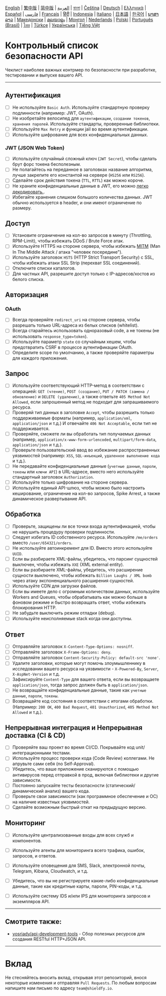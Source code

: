 [English](./README.md) | [繁中版](./README-tw.md) | [简中版](./README-zh.md) | [العربية](./README-ar.md) | [বাংলা](./README-bn.md) | [Čeština](./README-cs.md) | [Deutsch](./README-de.md) | [Ελληνικά](./README-el.md) | [Español](./README-es.md) | [فارسی](./README-fa.md) | [Français](./README-fr.md) | [हिंदी](./README-hi.md) | [Indonesia](./README-id.md) | [Italiano](./README-it.md) | [日本語](./README-ja.md) | [한국어](./README-ko.md) | [ພາສາລາວ](./README-lo.md) | [Македонски](./README-mk.md) | [മലയാളം](./README-ml.md) | [Монгол](./README-mn.md) | [Nederlands](./README-nl.md) | [Polski](./README-pl.md) | [Português (Brasil)](./README-pt_BR.md) | [ไทย](./README-th.md) | [Türkçe](./README-tr.md) | [Українська](./README-uk.md) | [Tiếng Việt](./README-vi.md)

# Контрольный список безопасности API
Чеклист наиболее важных контрмер по безопасности при разработке, тестировании и выпуске вашего API.


---

## Аутентификация
- [ ] Не используйте `Basic Auth`. Используйте стандартную проверку подлинности (например: JWT, OAuth).
- [ ] Не изобретайте велосипед для `аутентификации`, `создании токенов`, `хранения паролей`. Используйте стандарты, проверенные библиотеки.
- [ ] Используйте `Max Retry` и функции jail во время аутентификации.
- [ ] Используйте шифрование для всех конфиденциальных данных.

### JWT (JSON Web Token)
- [ ] Используйте случайный сложный ключ (`JWT Secret`), чтобы сделать брут форс токена бесполезным.
- [ ] Не полагайтесь на переданное в заголовках название алгоритма, лучше закрепите его константой на сервере (`HS256` или `RS256`).
- [ ] Сделайте срок действия токена (`TTL`, `RTTL`) как можно короче.
- [ ] Не храните конфиденциальные данные в JWT, его можно [легко декодировать.](https://jwt.io/#debugger-io).
- [ ] Избегайте хранения слишком большого количества данных. JWT обычно используется в header, и они имеют ограничение по размеру.

## Доступ
- [ ] Установите ограничение на кол-во запросов в минуту (Throttling, RPM-Limit), чтобы избежать DDoS / Brute Force атак.
- [ ] Используйте HTTPS на стороне сервера, чтобы избежать [MITM](https://ru.wikipedia.org/wiki/Атака_посредника) (Man In The Middle Attack / атака "человек посередине").
- [ ] Используйте заголовок `HSTS` (HTTP Strict Transport Security) с SSL, чтобы избежать атаки SSL Strip (перехват SSL соединений).
- [ ] Отключите списки каталогов.
- [ ] Для частных API, разрешите доступ только с IP-адресов/хостов из белого списка.

## Авторизация

### OAuth
- [ ] Всегда проверяйте `redirect_uri` на стороне сервера, чтобы разрешать только URL-адреса из белых списков (whitelist).
- [ ] Всегда старайтесь использовать одноразовый code, а не токены (не использовать `response_type=token`).
- [ ] Используйте параметр `state` со случайным хешем, чтобы предотвратить CSRF в процессе аутентификации OAuth.
- [ ] Определите scope по умолчанию, а также проверяйте параметры для каждого приложения.

## Запрос
- [ ] Используйте соответствующий HTTP-метод в соответствии с операцией: `GET (чтение)`, `POST (создание)`, `PUT / PATCH (замена / обновление)` и `DELETE (удаление)`, а также ответьте `405 Method Not Allowed`, если запрошенный метод не подходит для запрашиваемого ресурса.
- [ ] Проверяй тип данных в заголовке `Accept`, чтобы разрешить только поддерживаемые форматы (например, `application/xml`, `application/json` и т.д.) И отвечайте `406 Not Acceptable`, если тип не поддерживается.
- [ ] Проверяйте, сможете ли вы обработать тип получаемых данных (например, `application/x-www-form-urlencoded`, `multipart/form-data`, `application/json` и т.д.).
- [ ] Проверьте пользовательский ввод во избежание распространенных уязвимостей (например: `XSS`, `SQL-инъекций`, `удаленное выполнение кода` и т.д.).
- [ ] Не передавайте конфиденциальные данные (`учетные данные`, `пароли`, `токены` или `ключи API`) в URL-адресе, вместо него используйте стандартный заголовок `Authorization`.
- [ ] Используйте только шифрование на стороне сервера.
- [ ] Используйте единый API-шлюз, чтобы можно было настроить кеширование, ограничение на кол-во запросов, Spike Arrest, а также динамическое развертывание API.

## Обработка
- [ ] Проверьте, защищены ли все точки входа аутентификацией, чтобы не нарушить процедуру проверки подлинности.
- [ ] Следует избегать ID собственного ресурса. Используйте `/me/orders` вместо `/user/654321/orders`.
- [ ] Не используйте автоинкремент для ID. Вместо этого используйте `UUID`.
- [ ] Если вы разбираете XML-файлы, убедитесь, что парсинг сущностей выключен, чтобы избежать `XXE` (XML external entity).
- [ ] Если вы разбираете XML-файлы, убедитесь, что расширение сущности выключено, чтобы избежать `Billion Laughs / XML bomb` через атаку экспоненциального расширения сущностей.
- [ ] Используйте CDN для загрузки файлов.
- [ ] Если вы имеете дело с огромным количеством данных, используйте Workers and Queues, чтобы обрабатывать как можно больше в фоновом режиме и быстро возвращать ответ, чтобы избежать блокирования HTTP.
- [ ] Не забудьте выключить режим отладки (debug).
- [ ] Используйте неисполняемые stack когда они доступны.

## Ответ
- [ ] Отправляйте заголовок `X-Content-Type-Options: nosniff`.
- [ ] Отправляйте заголовок `X-Frame-Options: deny`.
- [ ] Отправляйте заголовок `Content-Security-Policy: default-src 'none'`.
- [ ] Удалите заголовки, которые могут помочь злоумышленнику в исследовании вашего ресурса на уязвимости - `X-Powered-By`, `Server`, `X-AspNet-Version` и т.д.
- [ ] Зафиксируйте `Content-Type` для вашего ответа, если вы возвращаете `application/json`, тогда запрос должен быть в `application/json`.
- [ ] Не возвращайте конфиденциальные данные, такие как `учетные данные`, `пароли`, `токены`.
- [ ] Возвращайте код состояния в соответствии с итогами обработки. (Например: `200 OK`, `400 Bad Request`, `401 Unauthorized`, `405 Method Not Allowed` и т.д.).

## Непрерывная интеграция и Непрерывная доставка (CI & CD)
- [ ] Проверяйте ваш проект во время CI/CD. Покрывайте код unit/интеграционными тестами.
- [ ] Используйте процесс проверки кода (Code Review) коллегами. Не апрувьте сами себя (no Self-Approval).
- [ ] Убедитесь, что ваше приложение сканируются с помощью антивирусов перед отправкой в прод, включая библиотеки и другие зависимости.
- [ ] Постоянно запускайте тесты безопасности (статический/динамический анализ) вашего кода.
- [ ] Проверьте свои зависимости (как программное обеспечение и ОС) на наличие известных уязвимостей.
- [ ] Сделайте возможным быстрый откат на предыдущую версию.

## Мониторинг
- [ ] Используйте централизованные входы для всех служб и компонентов.
- [ ] Используйте агенты для мониторинга всего трафика, ошибок, запросов, и ответов.
- [ ] Используйте оповещения для SMS, Slack, электронной почты, Telegram, Kibana, Cloudwatch, и т.д.
- [ ] Убедитесь, что вы не регистрируете какие-либо конфиденциальные данные, такие как кредитные карты, пароли, PIN-коды, и т.д.
- [ ] Используйте систему IDS и/или IPS для мониторинга запросов и экземпляров API.


---

## Смотрите также:
- [yosriady/api-development-tools](https://github.com/yosriady/api-development-tools) - Сбор полезных ресурсов для создания RESTful HTTP+JSON API.


---

# Вклад
Не стесняйтесь вносить вклад, открывая этот репозиторий, внося некоторые изменения и отправляя `Pull Requests`. По любым вопросам напишите нам письмо по адресу `team@shieldfy.io`.
